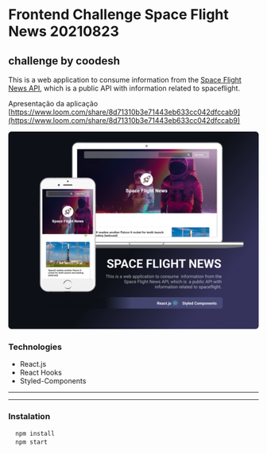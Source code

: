 # Frontend Challenge Space Flight News 20210823 
## challenge by coodesh
This is a web application to consume  information from the [Space Flight News API](https://api.spaceflightnewsapi.net/v3/documentation), which is  a public API with information related to spaceflight.

Apresentação da aplicação [https://www.loom.com/share/8d71310b3e71443eb633cc042dfccab9](https://www.loom.com/share/8d71310b3e71443eb633cc042dfccab9)

![readme](readme.png)

### Technologies
* React.js
* React Hooks
* Styled-Components

---
---

### Instalation
```Bash
  npm install
  npm start
```

